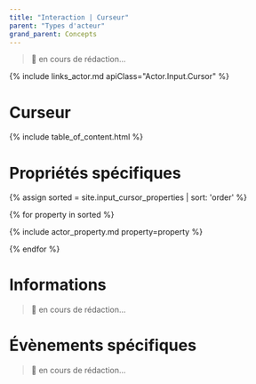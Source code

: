 ```yaml
---
title: "Interaction | Curseur"
parent: "Types d'acteur"
grand_parent: Concepts
---
```


> 🚧 en cours de rédaction...

{% include links_actor.md apiClass="Actor.Input.Cursor" %}

# Curseur

{% include table_of_content.html %}

# Propriétés spécifiques

{% assign sorted = site.input_cursor_properties | sort: 'order' %}

{% for property in sorted %}

{% include actor_property.md property=property %}

{% endfor %}

# Informations

> 🚧 en cours de rédaction...

# Évènements spécifiques

> 🚧 en cours de rédaction...
